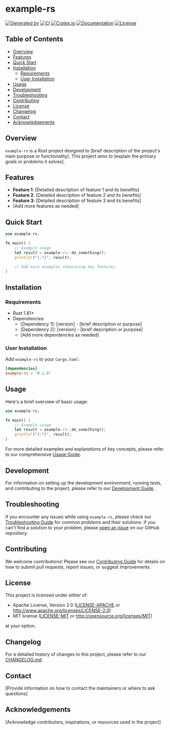 # example-rs

[![Generated by](https://img.shields.io/badge/Generated%20by-x--pt%2Ftemplate-blue)](https://github.com/x-pt/template)
[![CI](https://github.com/x-pt/example-rs/workflows/CI/badge.svg)](https://github.com/x-pt/example-rs/actions)
[![Crates.io](https://img.shields.io/crates/v/example-rs.svg)](https://crates.io/crates/example-rs)
[![Documentation](https://docs.rs/example-rs/badge.svg)](https://docs.rs/example-rs)
[![License](https://img.shields.io/badge/license-MIT%2FApache--2.0-blue.svg)](README.md#license)

## Table of Contents

- [Overview](#overview)
- [Features](#features)
- [Quick Start](#quick-start)
- [Installation](#installation)
    - [Requirements](#requirements)
    - [User Installation](#user-installation)
- [Usage](#usage)
- [Development](#development)
- [Troubleshooting](#troubleshooting)
- [Contributing](#contributing)
- [License](#license)
- [Changelog](#changelog)
- [Contact](#contact)
- [Acknowledgements](#acknowledgements)

## Overview

`example-rs` is a Rust project designed to [brief description of the project's main purpose or functionality]. This project aims to [explain the primary goals or problems it solves].

## Features

- **Feature 1**: [Detailed description of feature 1 and its benefits]
- **Feature 2**: [Detailed description of feature 2 and its benefits]
- **Feature 3**: [Detailed description of feature 3 and its benefits]
- [Add more features as needed]

## Quick Start

```rust
use example-rs;

fn main() {
    // Example usage
    let result = example-rs::do_something();
    println!("{:?}", result);

    // Add more examples showcasing key features
}
```

## Installation

### Requirements

- Rust 1.81+
- Dependencies:
    - [Dependency 1]: [version] - [brief description or purpose]
    - [Dependency 2]: [version] - [brief description or purpose]
    - [Add more dependencies as needed]

### User Installation

Add `example-rs` to your `Cargo.toml`:

```toml
[dependencies]
example-rs = "0.1.0"
```

## Usage

Here's a brief overview of basic usage:

```rust
use example-rs;

fn main() {
    // Example usage
    let result = example-rs::do_something();
    println!("{:?}", result);
}
```

For more detailed examples and explanations of key concepts, please refer to our comprehensive [Usage Guide](docs/usage.md).

## Development

For information on setting up the development environment, running tests, and contributing to the project, please refer to our [Development Guide](docs/development.md).

## Troubleshooting

If you encounter any issues while using `example-rs`, please check our [Troubleshooting Guide](docs/troubleshooting.md) for common problems and their solutions. If you can't find a solution to your problem, please [open an issue](https://github.com/x-pt/example-rs/issues) on our GitHub repository.

## Contributing

We welcome contributions! Please see our [Contributing Guide](CONTRIBUTING.md) for details on how to submit pull requests, report issues, or suggest improvements.

## License

This project is licensed under either of:

- Apache License, Version 2.0 ([LICENSE-APACHE](LICENSE-APACHE) or http://www.apache.org/licenses/LICENSE-2.0)
- MIT license ([LICENSE-MIT](LICENSE-MIT) or http://opensource.org/licenses/MIT)

at your option.

## Changelog

For a detailed history of changes to this project, please refer to our [CHANGELOG.md](CHANGELOG.md).

## Contact

[Provide information on how to contact the maintainers or where to ask questions]

## Acknowledgements

[Acknowledge contributors, inspirations, or resources used in the project]
